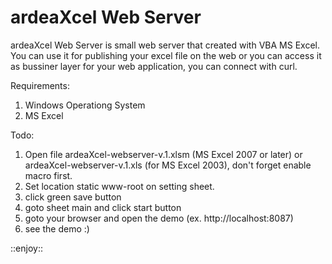 ardeaXcel Web Server
==================

ardeaXcel Web Server is small web server that created with VBA MS Excel. You can use it for publishing 
your excel file on the web or you can access it as bussiner layer for your web application, 
you can connect with curl.


Requirements:  
1. Windows Operationg System    
2. MS Excel    

Todo:    
1. Open file ardeaXcel-webserver-v.1.xlsm (MS Excel 2007 or later) or ardeaXcel-webserver-v.1.xls (for MS Excel 2003), 
   don't forget enable macro first.
2. Set location static www-root on setting sheet.   
3. click green save button   
4. goto sheet main and click start button   
5. goto your browser and open the demo (ex. http://localhost:8087)   
6. see the demo :)   
  
::enjoy::   



 


